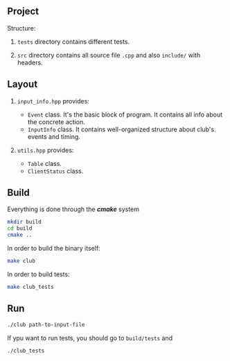 ## Project

Structure:

1) `tests` directory contains different tests.

2) `src` directory contains all source file `.cpp` and also `include/` with headers.

## Layout

1) `input_info.hpp` provides:
    * `Event` class. It's the basic block of program. It contains all info about the concrete action.
    * `InputInfo` class. It contains well-organized structure about club's events and timing.

2) `utils.hpp` provides:
    * `Table` class.
    * `ClientStatus` class.

## Build
Everything is done through the ***cmake*** system

```bash 
mkdir build
cd build
cmake ..
```

In order to build the binary itself:

```bash 
make club
```

In order to build tests:

```bash 
make club_tests
```

## Run 

```bash
./club path-to-input-file
```

If ypu want to run tests, you should go to `build/tests` and

```bash
./club_tests
```